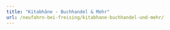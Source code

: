 ```yaml
---
title: "Kitabhâne - Buchhandel & Mehr"
url: /neufahrn-bei-freising/kitabhane-buchhandel-und-mehr/
---
```

